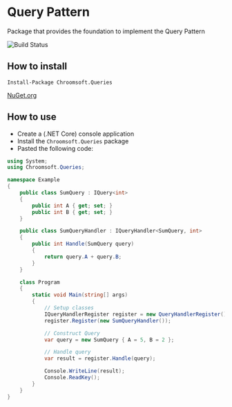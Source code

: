 # Query Pattern

Package that provides the foundation to implement the Query Pattern

![Build Status](https://chr.visualstudio.com/_apis/public/build/definitions/2d33193a-77fd-4ddc-be87-12c73bc5ff99/20/badge)

## How to install
`Install-Package Chroomsoft.Queries`

[NuGet.org](https://www.nuget.org/packages/Chroomsoft.Queries/)

## How to use
- Create a (.NET Core) console application
- Install the `Chroomsoft.Queries` package
- Pasted the following code:

```csharp
using System;
using Chroomsoft.Queries;

namespace Example
{
    public class SumQuery : IQuery<int>
    {
        public int A { get; set; }
        public int B { get; set; }
    }

    public class SumQueryHandler : IQueryHandler<SumQuery, int>
    {
        public int Handle(SumQuery query)
        {
            return query.A + query.B;
        }
    }

    class Program
    {
        static void Main(string[] args)
        {
            // Setup classes
            IQueryHandlerRegister register = new QueryHandlerRegister();
            register.Register(new SumQueryHandler());

            // Construct Query
            var query = new SumQuery { A = 5, B = 2 };

            // Handle query
            var result = register.Handle(query);

            Console.WriteLine(result);
            Console.ReadKey();
        }
    }
}
```
